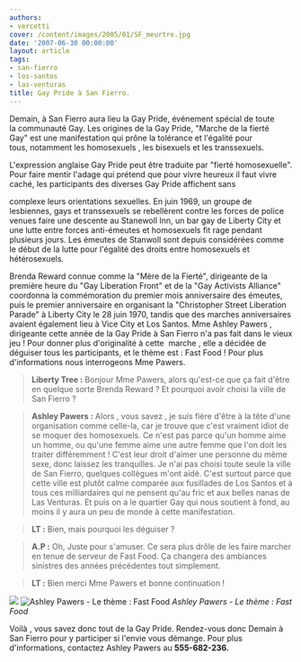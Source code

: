 ```yaml
---
authors:
- vercetti
cover: /content/images/2005/01/SF_meurtre.jpg
date: '2007-06-30 00:00:00'
layout: article
tags:
- san-fierro
- los-santos
- las-venturas
title: Gay Pride à San Fierro.
---
```



Demain, à San Fierro aura lieu la Gay Pride, événement spécial de toute  
la communauté Gay. Les origines de la Gay Pride, "Marche de la fierté  
Gay" est une manifestation qui prône la tolérance et l'égalité pour  
tous, notamment les homosexuels , les bisexuels et les transsexuels.

L'expression anglaise Gay Pride peut être traduite par "fierté homosexuelle". Pour faire mentir l'adage qui prétend que pour vivre heureux il faut vivre caché, les participants des diverses Gay Pride affichent sans

complexe leurs orientations sexuelles. En juin 1969, un groupe de lesbiennes, gays et transsexuels se rebellèrent contre les forces de police venues faire une descente au Stanewoll Inn, un bar gay de Liberty City et une lutte entre forces anti-émeutes et homosexuels fit rage pendant plusieurs jours. Les émeutes de Stanwoll sont depuis considérées comme le début de la lutte pour l'égalité des droits entre homosexuels et hétérosexuels.

Brenda Reward connue comme la "Mère de la Fierté", dirigeante de la première heure du "Gay Liberation Front" et de la "Gay Activists Alliance" coordonna la commémoration du premier mois anniversaire des émeutes, puis le premier anniversaire en organisant la "Christopher Street Liberation Parade" à Liberty City le 28 juin 1970, tandis que des marches anniversaires avaient également lieu à Vice City et Los Santos. Mme Ashley Pawers , dirigeante cette année de la Gay Pride à San Fierro n'a pas fait dans le vieux jeu ! Pour donner plus d'originalité à cette&nbsp; marche , elle a décidée de déguiser tous les participants, et le thème est : Fast Food ! Pour plus d'informations nous interrogeons Mme Pawers.

> **Liberty Tree :** Bonjour Mme Pawers, alors qu'est-ce que ça fait d'être en quelque sorte Brenda Reward ? Et pourquoi avoir choisi la ville de San Fierro ?

> **Ashley Pawers :** Alors , vous savez , je suis fière d'être à la tête d'une organisation comme celle-la, car je trouve que c'est vraiment idiot de se moquer des homosexuels. Ce n'est pas parce qu'un homme aime un homme, ou qu'une femme aime une autre femme que l'on doit les traiter différemment ! C'est leur droit d'aimer une personne du même sexe, donc laissez les tranquilles. Je n'ai pas choisi toute seule la ville de San Fierro, quelques collègues m'ont aidé. C'est surtout parce que cette ville est plutôt calme comparée aux fusillades de Los Santos et à tous ces milliardaires qui ne pensent qu'au fric et aux belles nanas de Las Venturas. Et puis on a le quartier Gay qui nous soutient à fond, au moins il y aura un peu de monde à cette manifestation.

> **LT :** Bien, mais pourquoi les déguiser ?

> **A.P :** Oh, Juste pour s'amuser. Ce sera plus drôle de les faire marcher en tenue de serveur de Fast Food. Ça changera des ambiances sinistres des années précédentes tout simplement.

> **LT :** Bien merci Mme Pawers et bonne continuation !

![](/content/images/2005/01/Apawers_Gaypride.jpg)
![Ashley Pawers - Le thème : Fast Food](/content/images/2005/01/Pouletman_Gaypride.jpg)
_Ashley Pawers - Le thème : Fast Food_

Voilà , vous savez donc tout de la Gay Pride. Rendez-vous donc Demain à San Fierro pour y participer si l'envie vous démange. Pour plus d'informations, contactez Ashley Pawers au **555-682-236.**